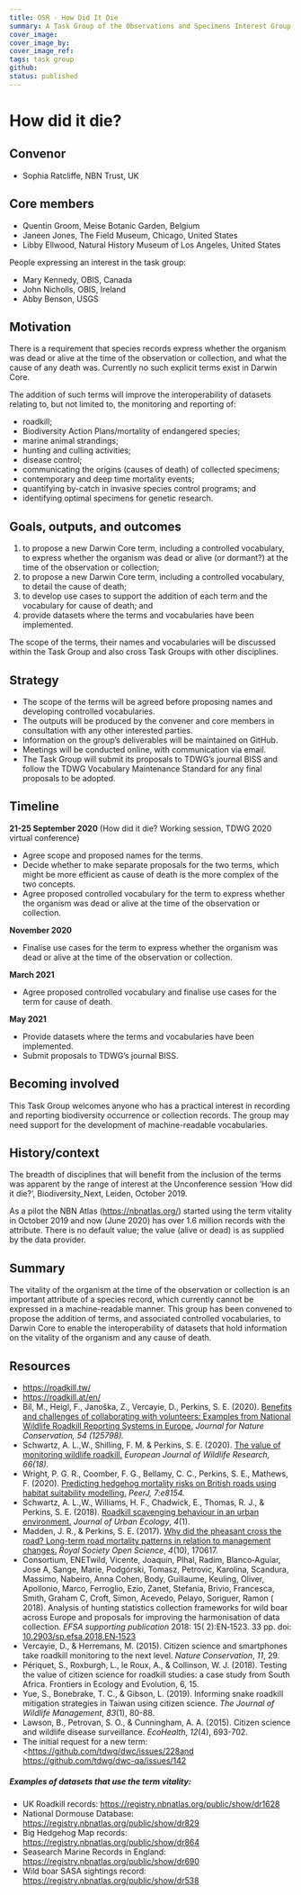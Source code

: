 ```yaml
---
title: OSR - How Did It Die
summary: A Task Group of the Observations and Specimens Interest Group
cover_image:
cover_image_by:
cover_image_ref:
tags: task group
github: 
status: published
---
```


# How did it die? 

## Convenor

  - Sophia Ratcliffe, NBN Trust, UK

## Core members

  - Quentin Groom, Meise Botanic Garden, Belgium
  - Janeen Jones, The Field Museum, Chicago, United States
  - Libby Ellwood, Natural History Museum of Los Angeles, United States

People expressing an interest in the task group:
 
  - Mary Kennedy, OBIS, Canada
  - John Nicholls, OBIS, Ireland
  - Abby Benson, USGS

## Motivation

There is a requirement that species records express whether the organism was dead or alive at the time of the observation or collection, and what the cause of any death was. Currently no such explicit terms exist in Darwin Core.

The addition of such terms will improve the interoperability of datasets relating to, but not limited to, the monitoring and reporting of:

  - roadkill;
  - Biodiversity Action Plans/mortality of endangered species;
  - marine animal strandings;
  - hunting and culling activities;
  - disease control;
  - communicating the origins (causes of death) of collected specimens;
  - contemporary and deep time mortality events;
  - quantifying by-catch in invasive species control programs; and
  - identifying optimal specimens for genetic research.

## Goals, outputs, and outcomes

1.  to propose a new Darwin Core term, including a controlled vocabulary, to express whether the organism was dead or alive (or dormant?) at the time of the observation or collection;
2.  to propose a new Darwin Core term, including a controlled vocabulary, to detail the cause of death;
3.  to develop use cases to support the addition of each term and the vocabulary for cause of death; and
4.  provide datasets where the terms and vocabularies have been implemented.

The scope of the terms, their names and vocabularies will be discussed within the Task Group and also cross Task Groups with other disciplines.

## Strategy 

  - The scope of the terms will be agreed before proposing names and developing controlled vocabularies.
  - The outputs will be produced by the convener and core members in consultation with any other interested parties.
  - Information on the group’s deliverables will be maintained on GitHub.
  - Meetings will be conducted online, with communication via email.
  - The Task Group will submit its proposals to TDWG’s journal BISS and follow the TDWG Vocabulary Maintenance Standard for any final
    proposals to be adopted.

## Timeline

**21-25 September 2020** (How did it die? Working session, TDWG 2020 virtual conference)

  - Agree scope and proposed names for the terms.
  - Decide whether to make separate proposals for the two terms, which
    might be more efficient as cause of death is the more complex of
    the two concepts.
  - Agree proposed controlled vocabulary for the term to express
    whether the organism was dead or alive at the time of the
    observation or collection.

**November 2020**

  - Finalise use cases for the term to express whether the
organism was dead or alive at the time of the observation or
collection.

**March 2021**

- Agree proposed controlled vocabulary and finalise use
cases for the term for cause of death.

**May 2021**

  - Provide datasets where the terms and vocabularies have been implemented.
  - Submit proposals to TDWG’s journal BISS.

## Becoming involved

This Task Group welcomes anyone who has a practical interest in
recording and reporting biodiversity occurrence or collection records.
The group may need support for the development of machine-readable
vocabularies.

## History/context

The breadth of disciplines that will benefit from the inclusion of the
terms was apparent by the range of interest at the Unconference
session ‘How did it die?’, Biodiversity\_Next, Leiden, October 2019.

As a pilot the NBN Atlas (https://nbnatlas.org/) started using the
term vitality in October 2019 and now (June 2020) has over 1.6 million
records with the attribute. There is no default value; the value
(alive or dead) is as supplied by the data provider.

## Summary

The vitality of the organism at the time of the observation or
collection is an important attribute of a species record, which
currently cannot be expressed in a machine-readable manner. This group
has been convened to propose the addition of terms, and associated
controlled vocabularies, to Darwin Core to enable the interoperability
of datasets that hold information on the vitality of the organism and
any cause of death.

## Resources

  - <https://roadkill.tw/>  
  - <https://roadkill.at/en/>
  - Bíl, M., Heigl, F., Janoška, Z., Vercayie, D., Perkins, S. E.
    (2020). [Benefits and challenges of collaborating with volunteers:
    Examples from National Wildlife Roadkill Reporting Systems in
    Europe.](https://www-sciencedirect-com.abc.cardiff.ac.uk/science/article/pii/S1617138119303449)
    *Journal for Nature Conservation, 54 (125798).*
  - Schwartz, A. L.,W., Shilling, F. M. & Perkins, S. E. (2020). [The
    value of monitoring wildlife
    roadkill.](https://link.springer.com/article/10.1007/s10344-019-1357-4)
    *European Journal of Wildlife Research, 66(18).*
  - Wright, P. G. R., Coomber, F. G., Bellamy, C. C., Perkins, S. E.,
    Mathews, F. (2020). [<span class="underline">Predicting hedgehog
    mortality risks on British roads using habitat suitability
    modelling</span>.](https://peerj.com/articles/8154/) *PeerJ,
    7:e8154.*
  - Schwartz, A. L.,W., Williams, H. F., Chadwick, E., Thomas, R. J., &
    Perkins, S. E. (2018). [Roadkill scavenging behaviour in an urban
    environment.](https://academic.oup.com/jue/article/4/1/juy006/4995187) *Journal
    of Urban Ecology*, *4*(1).
  - Madden, J. R., & Perkins, S. E. (2017). [Why did the pheasant cross
    the road? Long-term road mortality patterns in relation to
    management
    changes.](http://rsos.royalsocietypublishing.org/content/4/10/170617) *Royal
    Society Open Science*, *4*(10), 170617.
  - Consortium, ENETwild, Vicente, Joaquín, Plhal, Radim, Blanco‐Aguiar,
    Jose A, Sange, Marie, Podgórski, Tomasz, Petrovic, Karolina,
    Scandura, Massimo, Nabeiro, Anna Cohen, Body, Guillaume, Keuling,
    Oliver, Apollonio, Marco, Ferroglio, Ezio, Zanet, Stefania, Brivio,
    Francesca, Smith, Graham C, Croft, Simon, Acevedo, Pelayo, Soriguer,
    Ramon ( 2018). Analysis of hunting statistics collection frameworks
    for wild boar across Europe and proposals for improving the
    harmonisation of data collection. *EFSA supporting publication*
    2018: 15( 2):EN‐1523. 33 pp. doi:
    [10.2903/sp.efsa.2018.EN‐1523](https://doi.org/10.2903/sp.efsa.2018.EN-1523)
  - Vercayie, D., & Herremans, M. (2015). Citizen science and
    smartphones take roadkill monitoring to the next level. *Nature
    Conservation*, *11*, 29. 
  - Périquet, S., Roxburgh, L., le Roux, A., & Collinson, W. J. (2018).
    Testing the value of citizen science for roadkill studies: a case
    study from South Africa. Frontiers in Ecology and Evolution, 6, 15.
  - Yue, S., Bonebrake, T. C., & Gibson, L. (2019). Informing snake
    roadkill mitigation strategies in Taiwan using citizen science. *The
    Journal of Wildlife Management*, *83*(1), 80-88. 
  - Lawson, B., Petrovan, S. O., & Cunningham, A. A. (2015). Citizen
    science and wildlife disease surveillance. *EcoHealth*, *12*(4),
    693-702. 
  - The initial request for a new term:
    <https://github.com/tdwg/dwc/issues/228and
    <https://github.com/tdwg/dwc-qa/issues/142>

##### Examples of datasets that use the term vitality:

  - UK Roadkill records:
    <https://registry.nbnatlas.org/public/show/dr1628>
  - National Dormouse Database:
    <https://registry.nbnatlas.org/public/show/dr829>
  - Big Hedgehog Map records:
    <https://registry.nbnatlas.org/public/show/dr864>
  - Seasearch Marine Records in England:
    <https://registry.nbnatlas.org/public/show/dr690>
  - Wild boar SASA sightings record:
    https://registry.nbnatlas.org/public/show/dr538
